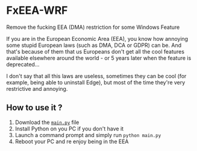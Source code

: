 # FxEEA-WRF
Remove the fucking EEA (DMA) restriction for some Windows Feature

If you are in the European Economic Area (EEA), you know how annoying some stupid European laws (such as DMA, DCA or GDPR) can be. And that's because of them that us Europeans don't get all the cool features available elsewhere around the world - or 5 years later when the feature is deprecated...

I don't say that all this laws are useless, sometimes they can be cool (for example, being able to uninstall Edge), but most of the time they're very restrictive and annoying.


## How to use it ?
1. Download the [`main.py`](https://raw.githubusercontent.com/STY1001/FxEEA-WRF/refs/heads/main/main.py) file
2. Install Python on you PC if you don't have it
3. Launch a command prompt and simply run `python main.py`
4. Reboot your PC and re enjoy being in the EEA
